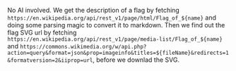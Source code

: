 No AI involved. We get the description of a flag by fetching `https://en.wikipedia.org/api/rest_v1/page/html/Flag_of_${name}` and doing some parsing magic to convert it to markdown. Then we find out the flag SVG url by fetching `https://en.wikipedia.org/api/rest_v1/page/media-list/Flag_of_${name}` and `https://commons.wikimedia.org/w/api.php?action=query&format=json&prop=imageinfo&titles=${fileName}&redirects=1&formatversion=2&iiprop=url`, before we downlad the SVG.
